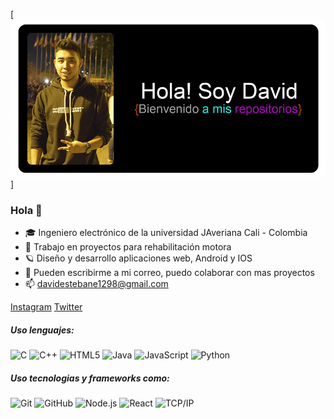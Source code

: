[![Header](https://github.com/DavidErira/DavidErira/blob/master/SaludoGit2.png)]


### Hola 👋

- 🎓 Ingeniero electrónico de la universidad JAveriana Cali - Colombia
- :test_tube: Trabajo en proyectos para rehabilitación motora
- 🪐 Diseño y desarrollo aplicaciones web, Android y IOS 
- :speech_balloon: Pueden escribirme a mi correo, puedo colaborar con mas proyectos 
- :mailbox: davidestebane1298@gmail.com


[Instagram](https://www.instagram.com/deem.dev/)
[Twitter](https://www.instagram.com/deem.dev/)

##### Uso lenguajes:

![C](https://img.shields.io/badge/-C-000000?style=flat&logo=c)
![C++](https://img.shields.io/badge/-C++-000000?style=flat&logo=c%2B%2B)
![HTML5](https://img.shields.io/badge/-HTML5-000000?style=flat&logo=html5)
![Java](https://img.shields.io/badge/-Java-000000?style=flat&logo=java)
![JavaScript](https://img.shields.io/badge/-JavaScript-000000?style=flat&logo=javascript)
![Python](https://img.shields.io/badge/-Python-000000?style=flat&logo=python)

##### Uso tecnologias y frameworks como:

![Git](https://img.shields.io/badge/-Git-222222?style=flat&logo=git&logoColor=F05032)
![GitHub](https://img.shields.io/badge/-GitHub-222222?style=flat&logo=github&logoColor=181717)
![Node.js](https://img.shields.io/badge/-Node.js-222222?style=flat&logo=node.js&logoColor=339933)
![React](https://img.shields.io/badge/-React-222222?style=flat&logo=React&logoColor=61DAFB)
![TCP/IP](https://img.shields.io/badge/-TCP/IP-222222?style=flat&logo=cisco&logoColor=white)



